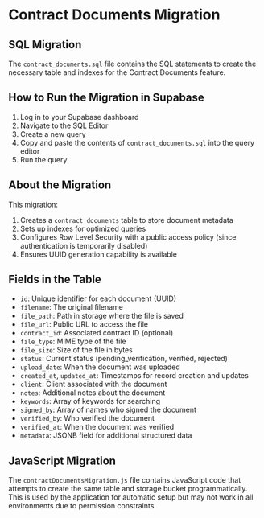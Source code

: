 
# Contract Documents Migration

## SQL Migration

The `contract_documents.sql` file contains the SQL statements to create the necessary table and indexes for the Contract Documents feature.

## How to Run the Migration in Supabase

1. Log in to your Supabase dashboard
2. Navigate to the SQL Editor
3. Create a new query
4. Copy and paste the contents of `contract_documents.sql` into the query editor
5. Run the query

## About the Migration

This migration:

1. Creates a `contract_documents` table to store document metadata
2. Sets up indexes for optimized queries
3. Configures Row Level Security with a public access policy (since authentication is temporarily disabled)
4. Ensures UUID generation capability is available

## Fields in the Table

- `id`: Unique identifier for each document (UUID)
- `filename`: The original filename
- `file_path`: Path in storage where the file is saved
- `file_url`: Public URL to access the file
- `contract_id`: Associated contract ID (optional)
- `file_type`: MIME type of the file
- `file_size`: Size of the file in bytes
- `status`: Current status (pending_verification, verified, rejected)
- `upload_date`: When the document was uploaded
- `created_at`, `updated_at`: Timestamps for record creation and updates
- `client`: Client associated with the document
- `notes`: Additional notes about the document
- `keywords`: Array of keywords for searching
- `signed_by`: Array of names who signed the document
- `verified_by`: Who verified the document
- `verified_at`: When the document was verified
- `metadata`: JSONB field for additional structured data

## JavaScript Migration

The `contractDocumentsMigration.js` file contains JavaScript code that attempts to create the same table and storage bucket programmatically. This is used by the application for automatic setup but may not work in all environments due to permission constraints.
